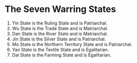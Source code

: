 # **The Seven Warring States** 
1.  Yin  State is the Ruling State and is Patriarchal. 
2.  Wu State is the Trade State and is Matriarchal. 
3.  Dan State is the River State and is Matriarchal. 
4.  Jin State is the Silver State and is Patriarchal. 
5.  Mo State is the Northern Territory State and is Patriarchal. 
6.  Yan State is the Textile State and is Egalitarian. 
7.  Dai State is the Farming State and is Egalitarian.